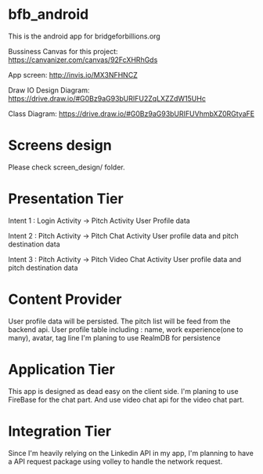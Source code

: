 # bfb_android
This is the android app for bridgeforbillions.org

Bussiness Canvas for this project: 
  https://canvanizer.com/canvas/92FcXHRhGds
  
App screen:
  http://invis.io/MX3NFHNCZ
  
Draw IO Design Diagram:
https://drive.draw.io/#G0Bz9aG93bURIFU2ZqLXZZdW15UHc

Class Diagram: 
https://drive.draw.io/#G0Bz9aG93bURIFUVhmbXZ0RGtyaFE
# Screens design
Please check screen_design/ folder.

# Presentation Tier
Intent 1 : Login Activity -> Pitch Activity
   User Profile data

Intent 2 : Pitch Activity -> Pitch Chat Activity
   User profile data and pitch destination data

Intent 3 : Pitch Activity -> Pitch Video Chat Activity
   User profile data and pitch destination data

# Content Provider
User profile data will be persisted.
The pitch list will be feed from the backend api.
    User profile table including :    name, work experience(one to many), avatar, tag line
I'm planing to use RealmDB for persistence

# Application Tier
This app is designed as dead easy on the client side. I'm planing to use FireBase for the chat part.
And use video chat api for the video chat part.

# Integration Tier
Since I'm heavily relying on the Linkedin API in my app, I'm planning to have a API request package
using volley to handle the network request.
